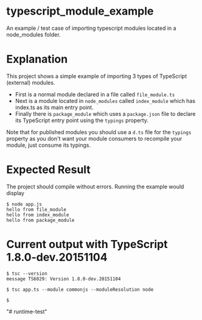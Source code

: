 # typescript_module_example
An example / test case of importing typescript modules located in a node_modules folder.

# Explanation
This project shows a simple example of importing 3 types of TypeScript (external) modules. 

* First is a normal module declared in a file called ```file_module.ts```
* Next is a module located in ```node_modules``` called ```index_module``` which has index.ts as its main entry point.
* Finally there is ```package_module``` which uses a ```package.json``` file to declare its TypeScript entry point using the ```typings``` property. 
 
Note that for published modules you should use a ```d.ts``` file for the ```typings``` property as you don't want your module consumers to recompile your module, just consume its typings.

# Expected Result
The project should compile without errors. Running the example would display

```
$ node app.js
hello from file_module
hello from index_module
hello from package_module
```

# Current output with TypeScript 1.8.0-dev.20151104

```
$ tsc --version
message TS6029: Version 1.8.0-dev.20151104

$ tsc app.ts --module commonjs --moduleResolution node

$
```
"# runtime-test" 
